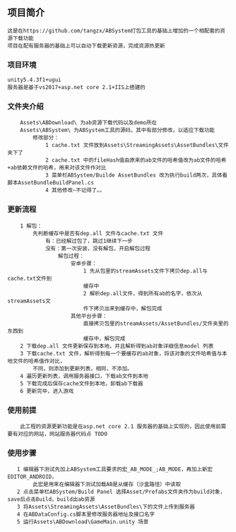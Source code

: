 
## 项目简介
    这是在https://github.com/tangzx/ABSystem打包工具的基础上增加的一个相配套的资源下载功能
    项目在配有服务器的基础上可以自动下载更新资源，完成资源热更新
    
### 项目环境
    unity5.4.3f1+ugui
    服务器是基于vs2017+asp.net core 2.1+IIS上搭建的
    
### 文件夹介绍
        Assets\ABDownload\ 为ab资源下载代码以及demo所在
        Assets\ABSystem\ 为ABSystem工具的源码，其中有部分修改，以适应下载功能
            修改部分：
                1 cache.txt 文件放到Assets\StreamingAssets\AssetBundles\文件夹下了
                2 cache.txt 中的fileHash值由原来的ab文件的哈希值改为ab文件的哈希+ab依赖文件的哈希，用来对该文件作对比
                3 菜单栏ABSystem/Builde AssetBundles 改为执行build两次，具体看脚本AssetBundleBuildPanel.cs
                4 其他修改~不记得了。。
                
### 更新流程
        1 解包：
            先判断缓存中是否有dep.all 文件与cache.txt 文件
                有：已经解过包了，跳过1继续下一步
                没有：第一次安装，没有解包，开启解包过程
                    解包过程：
                        安卓步骤：
                            1 先从包里的streamAssets文件下拷贝dep.all与cache.txt文件到
                            缓存中
                            2 解析dep.all文件，得到所有ab的名字，依次从streamAssets文
                            件下拷贝出来到缓存中，解包完成
                        其他平台步骤：
                            直接拷贝包里的streamAssets/AssetBundles/文件夹里的东西到
                            缓存中，解包完成                            
        2 下载dep.all 文件更新保存到本地，并且解析得到ab对象详细信息model 列表
        3 下载cache.txt 文件，解析得到每一个要缓存的ab对象，将该对象的文件哈希值与本地文件的哈希值作对比，
            不同，则添加到更新列表，相同，不添加。
        4 遍历更新列表，调用服务器接口，下载ab文件到本地
        5 下载完成后保存cache文件到本地，卸载ab下载器
        6 更新完毕，进入游戏

### 使用前提
        此工程的资源更新功能是在asp.net core 2.1 服务器的基础上实现的，因此使用前需要有对应的网站，网站服务器代码点 TODO

### 使用步骤
       1 编辑器下测试先加上ABSystem工具要求的宏_AB_MODE_;AB_MODE，再加上新宏EDITOR_ANDROID，
            此宏是用来在编辑器下测试加载AB是从缓存（沙盒路径）中读取
       2 点击菜单栏ABSystem/Build Panel 选择Asset/Prefabs文件夹作为build对象，save后点击Build，build出ab资源
       3 将Assets\StreamingAssets\AssetBundles\下的文件上传到服务器
       4 在ABDataConfig.cs脚本里修改服务器地址及接口名字
       5 运行Assets\ABDownload\GameMain.unity 场景
       
       
       
       
       
       
       
       
